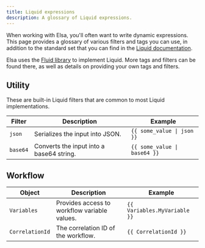 ```yaml
---
title: Liquid expressions
description: A glossary of Liquid expressions.
---
```


When working with Elsa, you'll often want to write dynamic expressions. This page provides a glossary of various filters and tags you can use, in addition to the standard set that you can find in the [Liquid documentation](https://shopify.github.io/liquid/).

Elsa uses the [Fluid library](https://github.com/sebastienros/fluid) to implement Liquid. More tags and filters can be found there, as well as details on providing your own tags and filters.

## Utility

These are built-in Liquid filters that are common to most Liquid implementations.

| Filter   | Description                              | Example                      |
|----------|------------------------------------------|------------------------------|
| `json`   | Serializes the input into JSON.          | `{{ some_value \| json }}`   |
| `base64` | Converts the input into a base64 string. | `{{ some_value \| base64 }}` |

## Workflow

| Object          | Description                                  | Example                      |
|-----------------|----------------------------------------------|------------------------------|
| `Variables`     | Provides access to workflow variable values. | `{{ Variables.MyVariable }}` |
| `CorrelationId` | The correlation ID of the workflow.          | `{{ CorrelationId }}`        |
